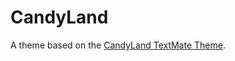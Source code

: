 # CandyLand

A theme based on the [CandyLand TextMate Theme](http://colorsublime.com/theme/CandyLand).
